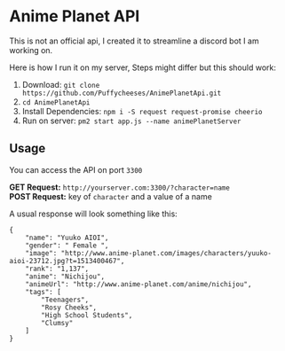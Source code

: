# Anime Planet API
This is not an official api, I created it to streamline a discord bot I am working on.

Here is how I run it on my server, Steps might differ but this should work:
1. Download: `git clone https://github.com/Puffycheeses/AnimePlanetApi.git`
2. `cd AnimePlanetApi`
3. Install Dependencies: `npm i -S request request-promise cheerio`
4. Run on server: `pm2 start app.js --name animePlanetServer`

## Usage

You can access the API on port `3300`
 
**GET Request:** `http://yourserver.com:3300/?character=name`  
**POST Request:** key of `character` and a value of a name

A usual response will look something like this: 
```
{
    "name": "Yuuko AIOI",
    "gender": " Female ",
    "image": "http://www.anime-planet.com/images/characters/yuuko-aioi-23712.jpg?t=1513400467",
    "rank": "1,137",
    "anime": "Nichijou",
    "animeUrl": "http://www.anime-planet.com/anime/nichijou",
    "tags": [
        "Teenagers",
        "Rosy Cheeks",
        "High School Students",
        "Clumsy"
    ]
}
````

